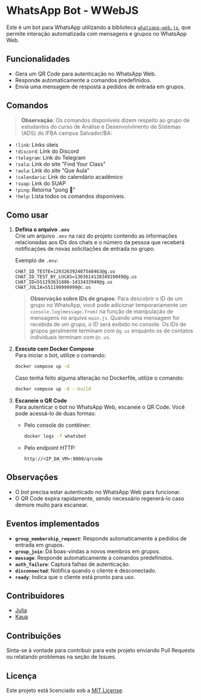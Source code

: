 # WhatsApp Bot - WWebJS

Este é um bot para WhatsApp utilizando a biblioteca [`whatsapp-web.js`](https://github.com/pedroslopez/whatsapp-web.js), que permite interação automatizada com mensagens e grupos no WhatsApp Web.

## Funcionalidades

- Gera um QR Code para autenticação no WhatsApp Web.
- Responde automaticamente a comandos predefinidos.
- Envia uma mensagem de resposta a pedidos de entrada em grupos.
## Comandos

> **Observação**: Os comandos disponíveis dizem respeito ao grupo de estudantes do curso de Análise e Desenvolvimento de Sistemas (ADS) do IFBA campus Salvador/BA:

- `!link`: Links úteis  
- `!discord`: Link do Discord  
- `!telegram`: Link do Telegram  
- `!sala`: Link do site "Find Your Class"
- `!aula`: Link do site "Que Aula"
- `!calendario`: Link do calendário acadêmico  
- `!suap`: Link do SUAP  
- `!ping`: Retorna "pong 🏓"  
- `!help`: Lista todos os comandos disponíveis.  

## Como usar

1. **Defina o arquivo `.env`**  
   Crie um arquivo `.env` na raiz do projeto contendo as informações relacionadas aos IDs dos chats e o número da pessoa que receberá notificações de novas solicitações de entrada no grupo.

   Exemplo de `.env`:
   ```properties
   CHAT_ID_TESTE=129326392407548463@g.us
   CHAT_ID_TEST_BY_LUCAS=130361413834910049@g.us
   CHAT_ID=551293631886-1433433949@g.us
   CHAT_JULIA=551199999999@c.us
   ```

   > **Observação sobre IDs de grupos**: Para descobrir o ID de um grupo no WhatsApp, você pode adicionar temporariamente um `console.log(message.from)` na função de manipulação de mensagens no arquivo `main.js`. Quando uma mensagem for recebida de um grupo, o ID será exibido no console. Os IDs de grupos geralmente terminam com `@g.us` enquanto os de contatos individuais terminam com `@c.us`.

2. **Execute com Docker Compose**  
   Para iniciar o bot, utilize o comando:
   ```bash
   docker compose up -d
   ```
   
   Caso tenha feito alguma alteração no Dockerfile, utilize o comando:
   ```bash
   docker compose up -d --build
   ```

3. **Escaneie o QR Code**  
   Para autenticar o bot no WhatsApp Web, escaneie o QR Code. Você pode acessá-lo de duas formas:
   - Pelo console do contêiner:
     ```bash
     docker logs -f whatsbot
     ```
   - Pelo endpoint HTTP:
     ```
     http://<IP_DA_VM>:8000/qrcode
     ```

## Observações

- O bot precisa estar autenticado no WhatsApp Web para funcionar.
- O QR Code expira rapidamente, sendo necessário regenerá-lo caso demore muito para escanear.

## Eventos implementados

- **`group_membership_request`**: Responde automaticamente a pedidos de entrada em grupos.
- **`group_join`**: Dá boas-vindas a novos membros em grupos.
- **`message`**: Responde automaticamente a comandos predefinidos.
- **`auth_failure`**: Captura falhas de autenticação.
- **`disconnected`**: Notifica quando o cliente é desconectado.
- **`ready`**: Indica que o cliente está pronto para uso.

## Contribuidores

- [Julia](https://github.com/nanotecnologista)
- [Kaua](https://github.com/KauaBR0)

## Contribuições

Sinta-se à vontade para contribuir para este projeto enviando Pull Requests ou relatando problemas na seção de Issues.

## Licença

Este projeto está licenciado sob a [MIT License](LICENSE).

